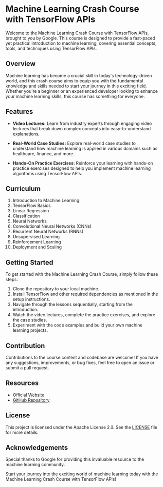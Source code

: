 # Machine Learning Crash Course with TensorFlow APIs

Welcome to the Machine Learning Crash Course with TensorFlow APIs, brought to you by Google. This course is designed to provide a fast-paced yet practical introduction to machine learning, covering essential concepts, tools, and techniques using TensorFlow APIs.

## Overview
Machine learning has become a crucial skill in today's technology-driven world, and this crash course aims to equip you with the fundamental knowledge and skills needed to start your journey in this exciting field. Whether you're a beginner or an experienced developer looking to enhance your machine learning skills, this course has something for everyone.

## Features
- **Video Lectures:** Learn from industry experts through engaging video lectures that break down complex concepts into easy-to-understand explanations.
  
- **Real-World Case Studies:** Explore real-world case studies to understand how machine learning is applied in various domains such as healthcare, finance, and more.
  
- **Hands-On Practice Exercises:** Reinforce your learning with hands-on practice exercises designed to help you implement machine learning algorithms using TensorFlow APIs.

## Curriculum
1. Introduction to Machine Learning
2. TensorFlow Basics
3. Linear Regression
4. Classification
5. Neural Networks
6. Convolutional Neural Networks (CNNs)
7. Recurrent Neural Networks (RNNs)
8. Unsupervised Learning
9. Reinforcement Learning
10. Deployment and Scaling

## Getting Started
To get started with the Machine Learning Crash Course, simply follow these steps:
1. Clone the repository to your local machine.
2. Install TensorFlow and other required dependencies as mentioned in the setup instructions.
3. Navigate through the lessons sequentially, starting from the introduction.
4. Watch the video lectures, complete the practice exercises, and explore the case studies.
5. Experiment with the code examples and build your own machine learning projects.

## Contribution
Contributions to the course content and codebase are welcome! If you have any suggestions, improvements, or bug fixes, feel free to open an issue or submit a pull request.

## Resources
- [Official Website](https://developers.google.com/machine-learning/crash-course)
- [GitHub Repository](https://github.com/Sumitkumar09876/AI-ML)

## License
This project is licensed under the Apache License 2.0. See the [LICENSE](LICENSE) file for more details.

## Acknowledgements
Special thanks to Google for providing this invaluable resource to the machine learning community.

Start your journey into the exciting world of machine learning today with the Machine Learning Crash Course with TensorFlow APIs!
